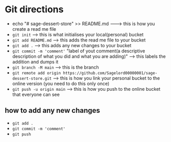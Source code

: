 # Git directions
- echo "# sage-dessert-store" >> README.md ---> this is how you create a read me file
- `git init` --> this is what initialises your local(personal) bucket
- `git add README.md` --> this adds the read me file to your bucket
- `git add .` --> this adds any new changes to your bucket 
- `git commit -m 'comment'` "label of yout comment(a descriptive description of what you did and what you are adding)" --> this labels the addition and dumps it
- `git branch -M main` --> this is the branch
- `git remote add origin https://github.com/Sagelord00000001/sage-dessert-store.git` --> this is how you link your personal bucket to the online version (you need to do this only once)
- `git push -u origin main` --> this is how you push to the online bucket that everyone can see

## how to add any new changes
- `git add .`
- `git commit -m 'comment'`
- `git push`